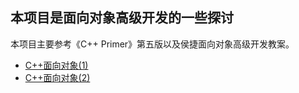 ## 本项目是面向对象高级开发的一些探讨



本项目主要参考《C++ Primer》第五版以及侯捷面向对象高级开发教案。



- [C++面向对象(1)](https://www.bilibili.com/video/av62937139/)
- [C++面向对象(2)](https://www.bilibili.com/video/av63940360/)

